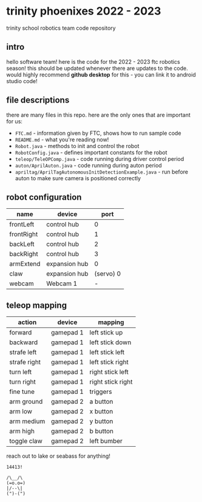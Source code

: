 # trinity phoenixes 2022 - 2023

trinity school robotics team code repository

## intro

hello software team! here is the code for the 2022 - 2023 ftc robotics season! this should be updated whenever there are updates to the code. would highly recommend **github desktop** for this - you can link it to android studio code!

## file descriptions

there are many files in this repo. here are the only ones that are important for us:

- `FTC.md` - information given by FTC, shows how to run sample code
- `README.md` - what you're reading now!
- `Robot.java` - methods to init and control the robot
- `RobotConfig.java` - defines important constants for the robot
- `teleop/TeleOPComp.java` - code running during driver control period
- `auton/AprilAuton.java` - code running during auton period
- `apriltag/AprilTagAutonomousInitDetectionExample.java` - run before auton to make sure camera is positioned correctly

## robot configuration

| name       | device        | port      |
|------------|---------------|-----------|
| frontLeft  | control hub   | 0         |
| frontRight | control hub   | 1         |
| backLeft   | control hub   | 2         |
| backRight  | control hub   | 3         |
| armExtend  | expansion hub | 0         |
| claw       | expansion hub | (servo) 0 |
| webcam     | Webcam 1      | -         |

## teleop mapping

| action       | device    | mapping             |
|--------------|-----------|---------------------|
| forward      | gamepad 1 | left stick up       |
| backward     | gamepad 1 | left stick down     |
| strafe left  | gamepad 1 | left stick left     |
| strafe right | gamepad 1 | left stick right    |
| turn left    | gamepad 1 | right stick left    |
| turn right   | gamepad 1 | right stick right   |
| fine tune    | gamepad 1 | triggers            |
| arm ground   | gamepad 2 | a button            |
| arm low      | gamepad 2 | x button            |
| arm medium   | gamepad 2 | y button            |
| arm high     | gamepad 2 | b button            |
| toggle claw  | gamepad 2 | left bumber         |

reach out to lake or seabass for anything!

```
14413!

/\__/\
(=o.o=)
|/--\|
(")-(")
```
